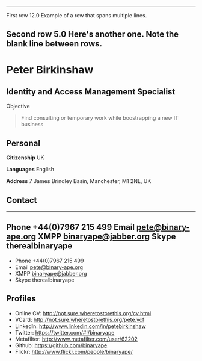 

----------- ------- --------------- -------------------------
   First    row                12.0 Example of a row that
                                    spans multiple lines.

  Second    row                 5.0 Here's another one. Note
                                    the blank line between
                                    rows.
-------------------------------------------------------------

# Peter Birkinshaw
Identity and Access Management Specialist
---------------------------------------
Objective
>Find consulting or temporary work while boostrapping a new IT business

## Personal
**Citizenship** UK 

**Languages**  English

**Address** 7 James Brindley Basin, Manchester, M1 2NL, UK

## Contact


----------- ----- -----------------------
Phone             +44(0)7967 215 499
Email             pete@binary-ape.org
XMPP              binaryape@jabber.org
Skype             therealbinaryape
-----------------------------------


- Phone			+44(0)7967 215 499
- Email				       pete@binary-ape.org
- XMPP						binaryape@jabber.org
- Skype								therealbinaryape

## Profiles

- Online CV:	http://not.sure.wheretostorethis.org/cv.html
- VCard: 	http://not.sure.wheretostorethis.org/pete.vcf
- LinkedIn:		http://www.linkedin.com/in/petebirkinshaw
- Twitter:			https://twitter.com/#!/binaryape
- Metafilter:			http://www.metafilter.com/user/62202
- Github:				https://github.com/binaryape
- Flickr:					http://www.flickr.com/people/binaryape/

